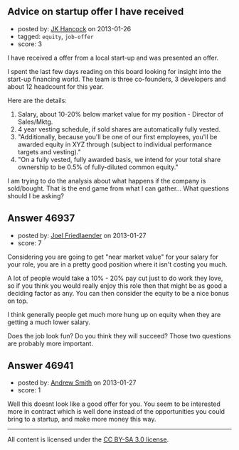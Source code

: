 ## Advice on startup offer I have received

- posted by: [JK Hancock](https://stackexchange.com/users/-1/23737-jk-hancock) on 2013-01-26
- tagged: `equity`, `job-offer`
- score: 3

I have received a offer from a local start-up and was presented an offer. 

I spent the last few days reading on this board looking for insight into the start-up financing world. The team is three co-founders, 3 developers and about 12 headcount for this year. 

Here are the details:

1. Salary, about 10-20% below market value for my position - Director of Sales/Mktg.
2. 4 year vesting schedule, if sold shares are automatically fully vested.
3. "Additionally, because you'll be one of our first employees, you'll be awarded equity in XYZ through (subject to individual performance targets and vesting)."
4. "On a fully vested, fully awarded basis, we intend for your total share ownership to be 0.5% of fully-diluted common equity."

I am trying to do the analysis about what happens if the company is sold/bought. That is the end game from what I can gather... What questions should I be asking?


## Answer 46937

- posted by: [Joel Friedlaender](https://stackexchange.com/users/-1/5543-joel-friedlaender) on 2013-01-27
- score: 7

Considering you are going to get "near market value" for your salary for your role, you are in a pretty good position where it isn't costing you much.

A lot of people would take a 10% - 20% pay cut just to do work they love, so if you think you would really enjoy this role then that might be as good a deciding factor as any.  You can then consider the equity to be a nice bonus on top.

I think generally people get much more hung up on equity when they are getting a much lower salary.

Does the job look fun? Do you think they will succeed?  Those two questions are probably more important.


## Answer 46941

- posted by: [Andrew Smith](https://stackexchange.com/users/-1/18504-andrew-smith) on 2013-01-27
- score: 1

Well this doesnt look like a good offer for you. You seem to be interested more in contract which is well done instead of the opportunities you could bring to a startup, and make more money this way.




---

All content is licensed under the [CC BY-SA 3.0 license](https://creativecommons.org/licenses/by-sa/3.0/).
